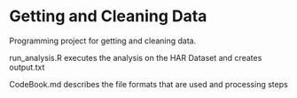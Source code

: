 Getting and Cleaning Data
=========================

Programming project for getting and cleaning data.

run\_analysis.R executes the analysis on the HAR Dataset and creates output.txt

CodeBook.md describes the file formats that are used and processing steps
